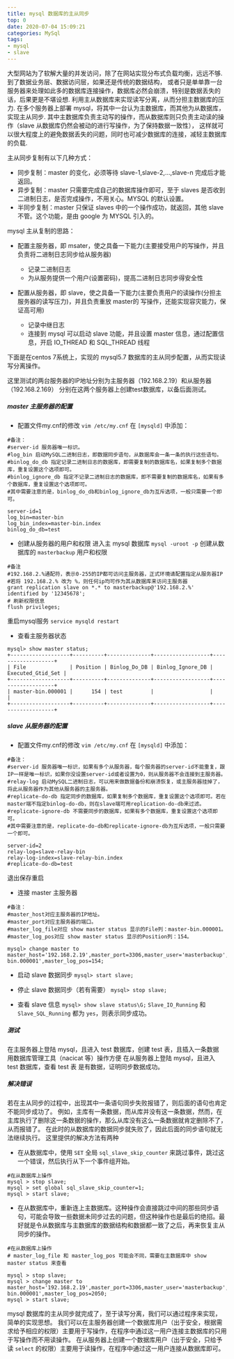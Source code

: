 ```yaml
---
title: mysql 数据库的主从同步
top: 0
date: 2020-07-04 15:09:21
categories: MySql
tags:
- mysql
- slave
---
```


大型网站为了软解大量的并发访问，除了在网站实现分布式负载均衡，远远不够.
到了数据业务层、数据访问层，如果还是传统的数据结构，
或者只是单单靠一台服务器来处理如此多的数据库连接操作，数据库必然会崩溃，特别是数据丢失的话，后果更是不堪设想.
利用主从数据库来实现读写分离，从而分担主数据库的压力.
在多个服务器上部署 mysql，将其中一台认为主数据库，而其他为从数据库，实现主从同步.
其中主数据库负责主动写的操作，而从数据库则只负责主动读的操作（slave 从数据库仍然会被动的进行写操作，为了保持数据一致性），
这样就可以很大程度上的避免数据丢失的问题，同时也可减少数据库的连接，减轻主数据库的负载.

主从同步复制有以下几种方式：
* 同步复制：master 的变化，必须等待 slave-1,slave-2,...,slave-n 完成后才能返回。
* 异步复制：master 只需要完成自己的数据库操作即可，至于 slaves 是否收到二进制日志，是否完成操作，不用关心。MYSQL 的默认设置。
* 半同步复制：master 只保证 slaves 中的一个操作成功，就返回，其他 slave 不管。这个功能，是由 google 为 MYSQL 引入的。

mysql 主从复制的思路：
* 配置主服务器，即 msater，使之具备一下能力(主要接受用户的写操作，并且负责将二进制日志同步给从服务器)
    * 记录二进制日志
    * 为从服务提供一个用户(设置密码)，提高二进制日志同步得安全性


* 配置从服务器，即 slave，使之具备一下能力(主要负责用户的读操作(分担主服务器的读写压力)，并且负责重放 master的 写操作，还能实现容灾能力，保证高可用)
    * 记录中继日志
    * 连接到 mysql 可以启动 slave 功能，并且设置 master 信息，通过配置信息，开启 IO_THREAD 和 SQL_THREAD 线程

<!--more-->

下面是在centos 7系统上，实现的 mysql5.7 数据库的主从同步配置，从而实现读写分离操作。

这里测试的两台服务器的IP地址分别为主服务器（192.168.2.19）和从服务器（192.168.2.169）
分别在这两个服务器上创建test数据库，以备后面测试。

##### master 主服务器的配置
* 配置文件my.cnf的修改
`vim /etc/my.cnf`
在 `[mysqld]` 中添加：
```
#备注：
#server-id 服务器唯一标识。
#log_bin 启动MySQL二进制日志，即数据同步语句，从数据库会一条一条的执行这些语句。
#binlog_do_db 指定记录二进制日志的数据库，即需要复制的数据库名，如果复制多个数据库，重复设置这个选项即可。
#binlog_ignore_db 指定不记录二进制日志的数据库，即不需要复制的数据库名，如果有多个数据库，重复设置这个选项即可。
#其中需要注意的是，binlog_do_db和binlog_ignore_db为互斥选项，一般只需要一个即可。

server-id=1
log_bin=master-bin
log_bin_index=master-bin.index
binlog_do_db=test
```

* 创建从服务器的用户和权限
进入主 mysql 数据库 `mysql -uroot -p`
创建从数据库的 `masterbackup` 用户和权限
```
#备注
#192.168.2.%通配符，表示0-255的IP都可访问主服务器，正式环境请配置指定从服务器IP
#若将 192.168.2.% 改为 %，则任何ip均可作为其从数据库来访问主服务器
grant replication slave on *.* to masterbackup@'192.168.2.%' identified by '12345678';
# 刷新权限信息
flush privileges; 
```

  重启mysql服务 `service mysqld restart`

* 查看主服务器状态
```
mysql> show master status;
+-------------------+----------+--------------+------------------+-------------------+
| File              | Position | Binlog_Do_DB | Binlog_Ignore_DB | Executed_Gtid_Set |
+-------------------+----------+--------------+------------------+-------------------+
| master-bin.000001 |      154 | test         |                  |                   |
+-------------------+----------+--------------+------------------+-------------------+
```

##### slave 从服务器的配置
* 配置文件my.cnf的修改
`vim /etc/my.cnf`
在 `[mysqld]` 中添加：
```
#备注：
#server-id 服务器唯一标识，如果有多个从服务器，每个服务器的server-id不能重复，跟IP一样是唯一标识，如果你没设置server-id或者设置为0，则从服务器不会连接到主服务器。
#relay-log 启动MySQL二进制日志，可以用来做数据备份和崩溃恢复，或主服务器挂掉了，将此从服务器作为其他从服务器的主服务器。
#replicate-do-db 指定同步的数据库，如果复制多个数据库，重复设置这个选项即可。若在master端不指定binlog-do-db，则在slave端可用replication-do-db来过滤。
#replicate-ignore-db 不需要同步的数据库，如果有多个数据库，重复设置这个选项即可。
#其中需要注意的是，replicate-do-db和replicate-ignore-db为互斥选项，一般只需要一个即可。

server-id=2
relay-log=slave-relay-bin
relay-log-index=slave-relay-bin.index
#replicate-do-db=test
```

  退出保存重启

* 连接 master 主服务器
```
#备注：
#master_host对应主服务器的IP地址。
#master_port对应主服务器的端口。
#master_log_file对应 show master status 显示的File列：master-bin.000001。
#master_log_pos对应 show master status 显示的Position列：154。

mysql> change master to master_host='192.168.2.19',master_port=3306,master_user='masterbackup',master_password='12345678',master_log_file='master-bin.000001',master_log_pos=154;
```

* 启动 slave 数据同步
`mysql> start slave;`

* 停止 slave 数据同步（若有需要）
`mysql> stop slave;`

* 查看 slave 信息
`mysql> show slave status\G;`
`Slave_IO_Running` 和 `Slave_SQL_Running` 都为 `yes`，则表示同步成功。

##### 测试
在主服务器上登陆 mysql，且进入 test 数据库，创建 test 表，且插入一条数据
用数据库管理工具（nacicat 等）操作方便
在从服务器上登陆 mysql，且进入 test 数据库，查看 test 表 是有数据，证明同步数据成功。

##### 解决错误
若在主从同步的过程中，出现其中一条语句同步失败报错了，则后面的语句也肯定不能同步成功了。
例如，主库有一条数据，而从库并没有这一条数据，然而，在主库执行了删除这一条数据的操作，那么从库没有这么一条数据就肯定删除不了，从而报错了。
在此时的从数据库的数据同步就失败了，因此后面的同步语句就无法继续执行。
这里提供的解决方法有两种
* 在从数据库中，使用 `SET` 全局 `sql_slave_skip_counter` 来跳过事件，跳过这一个错误，然后执行从下一个事件组开始。
```
#在从数据库上操作
mysql > stop slave;
mysql > set global sql_slave_skip_counter=1;
mysql > start slave;
```

* 在从数据库中，重新连上主数据库。这种操作会直接跳过中间的那些同步语句，可能会导致一些数据未同步过去的问题，但这种操作也是最后的绝招。最好就是令从数据库与主数据库的数据结构和数据都一致了之后，再来恢复主从同步的操作。
```
#在从数据库上操作
# master_log_file 和 master_log_pos 可能会不同，需要在主数据库中 show master status 来查看

mysql > stop slave;
mysql > change master to master_host='192.168.2.19',master_port=3306,master_user='masterbackup',master_password='12345678',master_log_file='master-bin.000001',master_log_pos=2050;
mysql > start slave;
```

mysql 数据库的主从同步就完成了，至于读写分离，我们可以通过程序来实现，简单的实现思想。
我们可以在主服务器创建一个数据库用户（出于安全，根据需求给予相应的权限）主要用于写操作，在程序中通过这一用户连接主数据库的只用于写操作而不用读操作。
在从服务器上创建一个数据库用户（出于安全，只给予读 `select` 的权限）主要用于读操作，在程序中通过这一用户连接从数据库即可。
